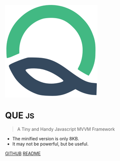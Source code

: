![logo](_assets/logo.svg)

# QUE <small>JS</small>

> A Tiny and Handy Javascript MVVM Framework

- The minified version is only 8KB.
- It may not be powerful, but be useful.

[GITHUB](https://github.com/seatwork/que.js)
[README](README)

